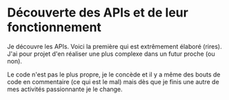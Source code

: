 # Découverte des APIs et de leur fonctionnement
Je découvre les APIs. Voici la première qui est extrêmement élaboré (rires). J'ai pour projet d'en réaliser une plus complexe dans un futur proche (ou non).

Le code n'est pas le plus propre, je le concède et il y a même des bouts de code en commentaire (ce qui est le mal) mais dès que je finis une autre de mes activités passionnante je le change.
